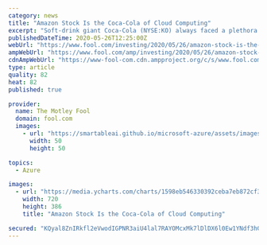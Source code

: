 ```yaml
---
category: news
title: "Amazon Stock Is the Coca-Cola of Cloud Computing"
excerpt: "Soft-drink giant Coca-Cola (NYSE:KO) always faced a plethora of rivals, but none of them could match Coke's incredible brand power. E-commerce veteran Amazon.com (NASDAQ:AMZN) has carved out a similar space for itself in the booming market for cloud computing services."
publishedDateTime: 2020-05-26T12:25:00Z
webUrl: "https://www.fool.com/investing/2020/05/26/amazon-stock-is-the-coca-cola-of-cloud-computing.aspx"
ampWebUrl: "https://www.fool.com/amp/investing/2020/05/26/amazon-stock-is-the-coca-cola-of-cloud-computing.aspx"
cdnAmpWebUrl: "https://www-fool-com.cdn.ampproject.org/c/s/www.fool.com/amp/investing/2020/05/26/amazon-stock-is-the-coca-cola-of-cloud-computing.aspx"
type: article
quality: 82
heat: 82
published: true

provider:
  name: The Motley Fool
  domain: fool.com
  images:
    - url: "https://smartableai.github.io/microsoft-azure/assets/images/organizations/fool.com-50x50.jpg"
      width: 50
      height: 50

topics:
  - Azure

images:
  - url: "https://media.ycharts.com/charts/1598eb546330392ceba7eb872cf31307.png"
    width: 720
    height: 386
    title: "Amazon Stock Is the Coca-Cola of Cloud Computing"

secured: "KQyal8ZnIRkfl2eVwodIGPNR3aiU4lal7RAYOMcxMk7lDlDX6l0Ew1YNdf3hGCme+RUjyK/2VR2OJ/pCnjrnEUk/mQyrY1tZcVRQJi8R5a6dUDj3nA6XVA5/78d8BaQ03vKaEQRSlwBeumrNnpf+7ytCWBLSE4bC7KUL2SO28IS1j8LXDQIsWjYiUaYFJ2FRkVMxd5KXbNk7sfV3v9qfxhuNJia/fSiwbGSyQrStCUaK7haMUlx/hDyA1QXDeyhfbUXQyLY+qUEmYLumtk4GKhF6wTnP/MJiVOnZE8VHIyvbjlpGNB1a4DBDDoYRbvEf;3aV6+i749UuiqW3UkIqyvg=="
---
```


